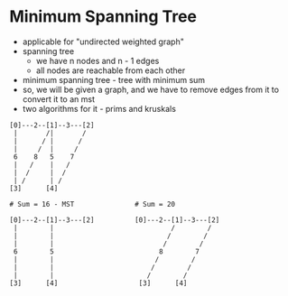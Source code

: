 # Minimum Spanning Tree

- applicable for "undirected weighted graph"
- spanning tree 
  - we have n nodes and n - 1 edges
  - all nodes are reachable from each other
- minimum spanning tree - tree with minimum sum
- so, we will be given a graph, and we have to remove edges from it to convert it to an mst
- two algorithms for it - prims and kruskals

```
[0]---2--[1]--3---[2]
 |       /|       /
 |      / |      /
 |     /  |     /
 6    8   5    7
 |   /    |   /
 |  /     |  /
 | /      | /
[3]      [4]
```

```
# Sum = 16 - MST               # Sum = 20 

[0]---2--[1]--3---[2]          [0]---2--[1]--3---[2]
 |        |                             /        /
 |        |                            /        /
 |        |                           /        /
 6        5                          8        7
 |        |                         /        /
 |        |                        /        /
 |        |                       /        /
[3]      [4]                    [3]      [4]
```

